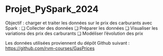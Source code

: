 # Projet_PySpark_2024
Objectif : charger et traiter les données sur le prix des carburants avec Spark : 
❑ Collecter des données 
❑ Préparer les données 
❑ Visualiser les variations des prix des carburants 
❑ Modéliser l’évolution des prix

Les données utilisées proviennent du dépôt Github suivant : https://github.com/rvm-courses/GasPrices
